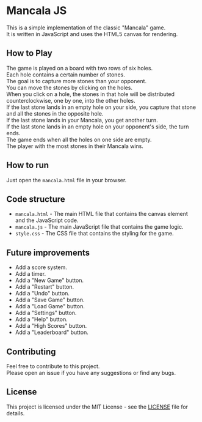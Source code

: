 # Mancala JS
This is a simple implementation of the classic "Mancala" game. <br>
It is written in JavaScript and uses the HTML5 canvas for rendering. <br>

## How to Play
The game is played on a board with two rows of six holes. <br>
Each hole contains a certain number of stones. <br>
The goal is to capture more stones than your opponent. <br>
You can move the stones by clicking on the holes. <br>
When you click on a hole, the stones in that hole will be distributed counterclockwise, one by one, into the other holes. <br>
If the last stone lands in an empty hole on your side, you capture that stone and all the stones in the opposite hole. <br>
If the last stone lands in your Mancala, you get another turn. <br>
If the last stone lands in an empty hole on your opponent's side, the turn ends. <br>
The game ends when all the holes on one side are empty. <br>
The player with the most stones in their Mancala wins. <br>

## How to run
Just open the `mancala.html` file in your browser. <br>

## Code structure
- `mancala.html` - The main HTML file that contains the canvas element and the JavaScript code.
- `mancala.js` - The main JavaScript file that contains the game logic.
- `style.css` - The CSS file that contains the styling for the game.

## Future improvements
- Add a score system.
- Add a timer.
- Add a "New Game" button.
- Add a "Restart" button.
- Add a "Undo" button.
- Add a "Save Game" button.
- Add a "Load Game" button.
- Add a "Settings" button.
- Add a "Help" button.
- Add a "High Scores" button.
- Add a "Leaderboard" button.

## Contributing
Feel free to contribute to this project. <br>
Please open an issue if you have any suggestions or find any bugs. <br>

## License
This project is licensed under the MIT License - see the [LICENSE](LICENSE) file for details.